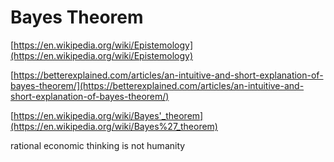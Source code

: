 Bayes Theorem
===

[https://en.wikipedia.org/wiki/Epistemology](https://en.wikipedia.org/wiki/Epistemology)

[https://betterexplained.com/articles/an-intuitive-and-short-explanation-of-bayes-theorem/](https://betterexplained.com/articles/an-intuitive-and-short-explanation-of-bayes-theorem/)

[https://en.wikipedia.org/wiki/Bayes'_theorem](https://en.wikipedia.org/wiki/Bayes%27_theorem)

rational economic thinking is not humanity
